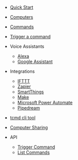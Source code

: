 <!-- docs/_sidebar.md -->

* [Quick Start](pt/QuickStart.md)

* [Computers](pt/Computers.md)
* [Commands](pt/Commands.md)
* [Trigger a command](pt/TriggerCommands.md)
* Voice Assistants
  * [Alexa](pt/Alexa.md)
  * [Google Assistant](pt/SmartHomeGoogle.md)
* Integrations
  * [IFTTT](pt/IFTTT.md)
  * [Zapier](pt/Zapier.md)
  * [SmartThings](pt/SmartThings.md)
  * [Make](pt/Make.md)
  * [Microsoft Power Automate](pt/MSPowerAutomate.md)
  * [Pipedream](pt/Pipedream.md)
* [tcmd cli tool](pt/tcmdCLI.md)
* [Computer Sharing](pt/ComputerSharing.md)
* API
  * [Trigger Command](pt/API/TriggerCommand.md)
  * [List Commands](pt/API/ListCommands.md)